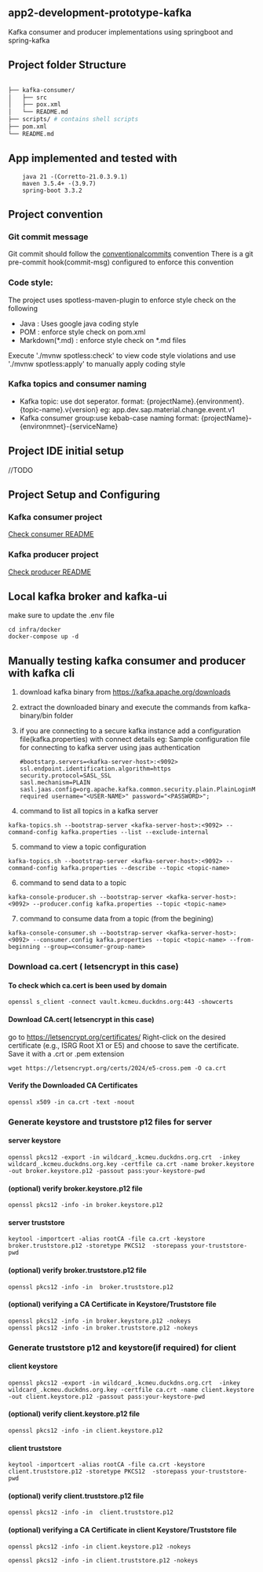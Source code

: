 ## app2-development-prototype-kafka

Kafka consumer and producer implementations using springboot and spring-kafka

## Project folder Structure

```bash

├── kafka-consumer/
│   ├── src
│   ├── pox.xml
│   └── README.md
├── scripts/ # contains shell scripts 
├── pom.xml
└── README.md
```

## App implemented and tested with

        java 21 -(Corretto-21.0.3.9.1)
        maven 3.5.4+ -(3.9.7)
        spring-boot 3.3.2

## Project convention

### Git commit message

Git commit should follow the [conventionalcommits](https://www.conventionalcommits.org/en/v1.0.0/#summary) convention
There is a git pre-commit hook(commit-msg) configured to enforce this convention

### Code style:

The project uses spotless-maven-plugin to enforce style check on the following
* Java : Uses google java coding style
* POM :  enforce style check on pom.xml
* Markdown(*.md) : enforce style check on *.md files

Execute './mvnw spotless:check' to view code style violations and use './mvnw spotless:apply' to  manually apply coding style

### Kafka topics and consumer naming

* Kafka topic: use dot seperator. format: {projectName}.{environment}.{topic-name}.v{version}
  eg: app.dev.sap.material.change.event.v1
* Kafka consumer group:use kebab-case naming format: {projectName}-{environmnet}-{serviceName}

## Project IDE initial setup

//TODO

## Project Setup and Configuring

### Kafka consumer project

[Check consumer README](kafka-consumer/README.md)

### Kafka producer project

[Check producer README](kafka-producer/README.md)

## Local kafka broker and kafka-ui

make sure to update the .env file

```
cd infra/docker
docker-compose up -d
```

## Manually testing kafka consumer and producer with kafka cli

1. download kafka binary from https://kafka.apache.org/downloads
2. extract the downloaded binary and execute the commands from kafka-binary/bin folder
3. if you are connecting to a secure kafka instance add a configuration file(kafka.properties) with connect details
   eg: Sample configuration file for connecting to kafka server using jaas authentication

   ```
   #bootstarp.servers=<kafka-server-host>:<9092>
   ssl.endpoint.identification.algorithm=https
   security.protocol=SASL_SSL
   sasl.mechanism=PLAIN
   sasl.jaas.config=org.apache.kafka.common.security.plain.PlainLoginModule required username="<USER-NAME>" password="<PASSWORD>";
   ```
4. command to list all topics in a kafka server

```
kafka-topics.sh --bootstrap-server <kafka-server-host>:<9092> --command-config kafka.properties --list --exclude-internal
```

5. command to view a topic configuration

```
kafka-topics.sh --bootstrap-server <kafka-server-host>:<9092> --command-config kafka.properties --describe --topic <topic-name>
```

6. command to send data to a topic

```
kafka-console-producer.sh --bootstrap-server <kafka-server-host>:<9092> --producer.config kafka.properties --topic <topic-name> 
```

7. command to consume data from a topic (from the begining)

```
kafka-console-consumer.sh --bootstrap-server <kafka-server-host>:<9092> --consumer.config kafka.properties --topic <topic-name> --from-beginning --group=<consumer-group-name> 
```

### Download ca.cert ( letsencrypt in this case)

#### To check which ca.cert is been used by domain

```
openssl s_client -connect vault.kcmeu.duckdns.org:443 -showcerts
```

#### Download CA.cert( letsencrypt in this case)

go to https://letsencrypt.org/certificates/ Right-click on the desired certificate (e.g., ISRG Root X1 or E5) and choose to save the certificate. Save it with a .crt or .pem extension

```
wget https://letsencrypt.org/certs/2024/e5-cross.pem -O ca.crt
```

#### Verify the Downloaded CA Certificates

```
openssl x509 -in ca.crt -text -noout
```

### Generate keystore and truststore p12 files for server

#### server keystore

```
openssl pkcs12 -export -in wildcard_.kcmeu.duckdns.org.crt  -inkey wildcard_.kcmeu.duckdns.org.key -certfile ca.crt -name broker.keystore -out broker.keystore.p12 -passout pass:your-keystore-pwd
```

#### (optional) verify broker.keystore.p12 file

```
openssl pkcs12 -info -in broker.keystore.p12
```

#### server truststore

```
keytool -importcert -alias rootCA -file ca.crt -keystore broker.truststore.p12 -storetype PKCS12  -storepass your-truststore-pwd
```

#### (optional) verify broker.truststore.p12 file

```
openssl pkcs12 -info -in  broker.truststore.p12
```

#### (optional) verifying a CA Certificate in Keystore/Truststore file

```
openssl pkcs12 -info -in broker.keystore.p12 -nokeys
openssl pkcs12 -info -in broker.truststore.p12 -nokeys
```

### Generate truststore p12 and  keystore(if required) for client

#### client keystore

```
openssl pkcs12 -export -in wildcard_.kcmeu.duckdns.org.crt  -inkey wildcard_.kcmeu.duckdns.org.key -certfile ca.crt -name client.keystore -out client.keystore.p12 -passout pass:your-keystore-pwd
```

#### (optional) verify client.keystore.p12 file

```
openssl pkcs12 -info -in client.keystore.p12
```

#### client truststore

```
keytool -importcert -alias rootCA -file ca.crt -keystore client.truststore.p12 -storetype PKCS12  -storepass your-truststore-pwd
```

#### (optional) verify client.truststore.p12 file

```
openssl pkcs12 -info -in  client.truststore.p12
```

#### (optional) verifying a CA Certificate in client Keystore/Truststore file

```
openssl pkcs12 -info -in client.keystore.p12 -nokeys

openssl pkcs12 -info -in client.truststore.p12 -nokeys
```

